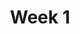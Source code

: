 ---
title: Week 1
menu:
  sidebar:
    name: Week 01
    identifier: gen_ai_week_1
    parent: gen_ai
---